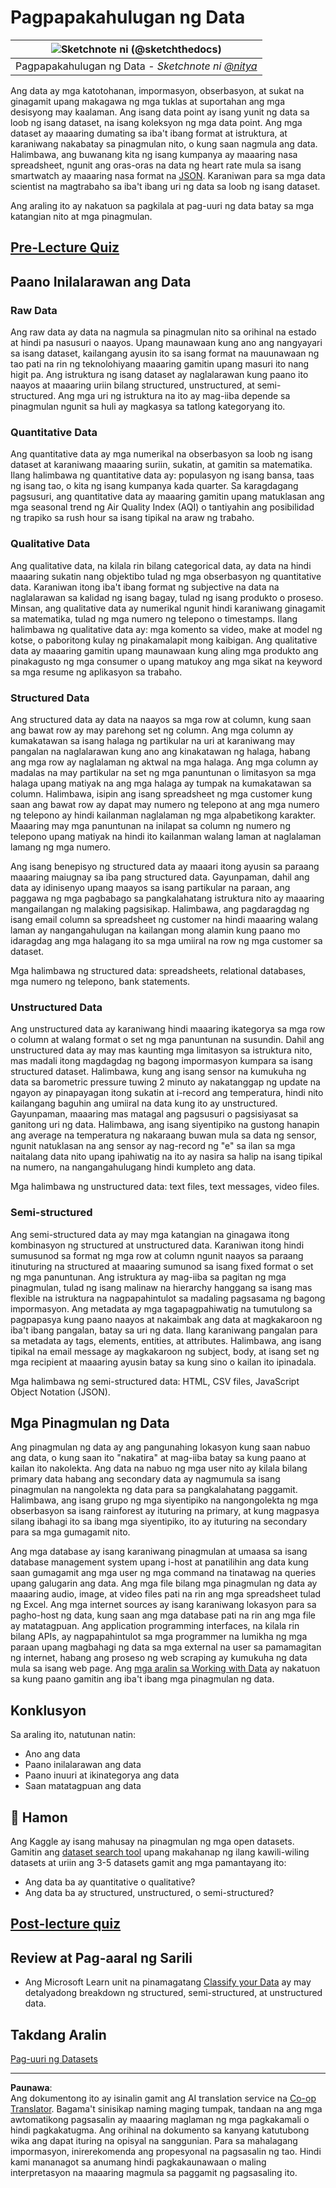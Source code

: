 <!--
CO_OP_TRANSLATOR_METADATA:
{
  "original_hash": "1228edf3572afca7d7cdcd938b6b4984",
  "translation_date": "2025-09-04T21:05:49+00:00",
  "source_file": "1-Introduction/03-defining-data/README.md",
  "language_code": "tl"
}
-->
# Pagpapakahulugan ng Data

|![ Sketchnote ni [(@sketchthedocs)](https://sketchthedocs.dev) ](../../sketchnotes/03-DefiningData.png)|
|:---:|
|Pagpapakahulugan ng Data - _Sketchnote ni [@nitya](https://twitter.com/nitya)_ |

Ang data ay mga katotohanan, impormasyon, obserbasyon, at sukat na ginagamit upang makagawa ng mga tuklas at suportahan ang mga desisyong may kaalaman. Ang isang data point ay isang yunit ng data sa loob ng isang dataset, na isang koleksyon ng mga data point. Ang mga dataset ay maaaring dumating sa iba't ibang format at istruktura, at karaniwang nakabatay sa pinagmulan nito, o kung saan nagmula ang data. Halimbawa, ang buwanang kita ng isang kumpanya ay maaaring nasa spreadsheet, ngunit ang oras-oras na data ng heart rate mula sa isang smartwatch ay maaaring nasa format na [JSON](https://stackoverflow.com/a/383699). Karaniwan para sa mga data scientist na magtrabaho sa iba't ibang uri ng data sa loob ng isang dataset.

Ang araling ito ay nakatuon sa pagkilala at pag-uuri ng data batay sa mga katangian nito at mga pinagmulan.

## [Pre-Lecture Quiz](https://purple-hill-04aebfb03.1.azurestaticapps.net/quiz/4)

## Paano Inilalarawan ang Data

### Raw Data
Ang raw data ay data na nagmula sa pinagmulan nito sa orihinal na estado at hindi pa nasusuri o naayos. Upang maunawaan kung ano ang nangyayari sa isang dataset, kailangang ayusin ito sa isang format na mauunawaan ng tao pati na rin ng teknolohiyang maaaring gamitin upang masuri ito nang higit pa. Ang istruktura ng isang dataset ay naglalarawan kung paano ito naayos at maaaring uriin bilang structured, unstructured, at semi-structured. Ang mga uri ng istruktura na ito ay mag-iiba depende sa pinagmulan ngunit sa huli ay magkasya sa tatlong kategoryang ito.

### Quantitative Data
Ang quantitative data ay mga numerikal na obserbasyon sa loob ng isang dataset at karaniwang maaaring suriin, sukatin, at gamitin sa matematika. Ilang halimbawa ng quantitative data ay: populasyon ng isang bansa, taas ng isang tao, o kita ng isang kumpanya kada quarter. Sa karagdagang pagsusuri, ang quantitative data ay maaaring gamitin upang matuklasan ang mga seasonal trend ng Air Quality Index (AQI) o tantiyahin ang posibilidad ng trapiko sa rush hour sa isang tipikal na araw ng trabaho.

### Qualitative Data
Ang qualitative data, na kilala rin bilang categorical data, ay data na hindi maaaring sukatin nang objektibo tulad ng mga obserbasyon ng quantitative data. Karaniwan itong iba't ibang format ng subjective na data na naglalarawan sa kalidad ng isang bagay, tulad ng isang produkto o proseso. Minsan, ang qualitative data ay numerikal ngunit hindi karaniwang ginagamit sa matematika, tulad ng mga numero ng telepono o timestamps. Ilang halimbawa ng qualitative data ay: mga komento sa video, make at model ng kotse, o paboritong kulay ng pinakamalapit mong kaibigan. Ang qualitative data ay maaaring gamitin upang maunawaan kung aling mga produkto ang pinakagusto ng mga consumer o upang matukoy ang mga sikat na keyword sa mga resume ng aplikasyon sa trabaho.

### Structured Data
Ang structured data ay data na naayos sa mga row at column, kung saan ang bawat row ay may parehong set ng column. Ang mga column ay kumakatawan sa isang halaga ng partikular na uri at karaniwang may pangalan na naglalarawan kung ano ang kinakatawan ng halaga, habang ang mga row ay naglalaman ng aktwal na mga halaga. Ang mga column ay madalas na may partikular na set ng mga panuntunan o limitasyon sa mga halaga upang matiyak na ang mga halaga ay tumpak na kumakatawan sa column. Halimbawa, isipin ang isang spreadsheet ng mga customer kung saan ang bawat row ay dapat may numero ng telepono at ang mga numero ng telepono ay hindi kailanman naglalaman ng mga alpabetikong karakter. Maaaring may mga panuntunan na inilapat sa column ng numero ng telepono upang matiyak na hindi ito kailanman walang laman at naglalaman lamang ng mga numero.

Ang isang benepisyo ng structured data ay maaari itong ayusin sa paraang maaaring maiugnay sa iba pang structured data. Gayunpaman, dahil ang data ay idinisenyo upang maayos sa isang partikular na paraan, ang paggawa ng mga pagbabago sa pangkalahatang istruktura nito ay maaaring mangailangan ng malaking pagsisikap. Halimbawa, ang pagdaragdag ng isang email column sa spreadsheet ng customer na hindi maaaring walang laman ay nangangahulugan na kailangan mong alamin kung paano mo idaragdag ang mga halagang ito sa mga umiiral na row ng mga customer sa dataset.

Mga halimbawa ng structured data: spreadsheets, relational databases, mga numero ng telepono, bank statements.

### Unstructured Data
Ang unstructured data ay karaniwang hindi maaaring ikategorya sa mga row o column at walang format o set ng mga panuntunan na susundin. Dahil ang unstructured data ay may mas kaunting mga limitasyon sa istruktura nito, mas madali itong magdagdag ng bagong impormasyon kumpara sa isang structured dataset. Halimbawa, kung ang isang sensor na kumukuha ng data sa barometric pressure tuwing 2 minuto ay nakatanggap ng update na ngayon ay pinapayagan itong sukatin at i-record ang temperatura, hindi nito kailangang baguhin ang umiiral na data kung ito ay unstructured. Gayunpaman, maaaring mas matagal ang pagsusuri o pagsisiyasat sa ganitong uri ng data. Halimbawa, ang isang siyentipiko na gustong hanapin ang average na temperatura ng nakaraang buwan mula sa data ng sensor, ngunit natuklasan na ang sensor ay nag-record ng "e" sa ilan sa mga naitalang data nito upang ipahiwatig na ito ay nasira sa halip na isang tipikal na numero, na nangangahulugang hindi kumpleto ang data.

Mga halimbawa ng unstructured data: text files, text messages, video files.

### Semi-structured
Ang semi-structured data ay may mga katangian na ginagawa itong kombinasyon ng structured at unstructured data. Karaniwan itong hindi sumusunod sa format ng mga row at column ngunit naayos sa paraang itinuturing na structured at maaaring sumunod sa isang fixed format o set ng mga panuntunan. Ang istruktura ay mag-iiba sa pagitan ng mga pinagmulan, tulad ng isang malinaw na hierarchy hanggang sa isang mas flexible na istruktura na nagpapahintulot sa madaling pagsasama ng bagong impormasyon. Ang metadata ay mga tagapagpahiwatig na tumutulong sa pagpapasya kung paano naayos at nakaimbak ang data at magkakaroon ng iba't ibang pangalan, batay sa uri ng data. Ilang karaniwang pangalan para sa metadata ay tags, elements, entities, at attributes. Halimbawa, ang isang tipikal na email message ay magkakaroon ng subject, body, at isang set ng mga recipient at maaaring ayusin batay sa kung sino o kailan ito ipinadala.

Mga halimbawa ng semi-structured data: HTML, CSV files, JavaScript Object Notation (JSON).

## Mga Pinagmulan ng Data

Ang pinagmulan ng data ay ang pangunahing lokasyon kung saan nabuo ang data, o kung saan ito "nakatira" at mag-iiba batay sa kung paano at kailan ito nakolekta. Ang data na nabuo ng mga user nito ay kilala bilang primary data habang ang secondary data ay nagmumula sa isang pinagmulan na nangolekta ng data para sa pangkalahatang paggamit. Halimbawa, ang isang grupo ng mga siyentipiko na nangongolekta ng mga obserbasyon sa isang rainforest ay ituturing na primary, at kung magpasya silang ibahagi ito sa ibang mga siyentipiko, ito ay ituturing na secondary para sa mga gumagamit nito.

Ang mga database ay isang karaniwang pinagmulan at umaasa sa isang database management system upang i-host at panatilihin ang data kung saan gumagamit ang mga user ng mga command na tinatawag na queries upang galugarin ang data. Ang mga file bilang mga pinagmulan ng data ay maaaring audio, image, at video files pati na rin ang mga spreadsheet tulad ng Excel. Ang mga internet sources ay isang karaniwang lokasyon para sa pagho-host ng data, kung saan ang mga database pati na rin ang mga file ay matatagpuan. Ang application programming interfaces, na kilala rin bilang APIs, ay nagpapahintulot sa mga programmer na lumikha ng mga paraan upang magbahagi ng data sa mga external na user sa pamamagitan ng internet, habang ang proseso ng web scraping ay kumukuha ng data mula sa isang web page. Ang [mga aralin sa Working with Data](../../../../../../../../../2-Working-With-Data) ay nakatuon sa kung paano gamitin ang iba't ibang mga pinagmulan ng data.

## Konklusyon

Sa araling ito, natutunan natin:

- Ano ang data
- Paano inilalarawan ang data
- Paano inuuri at ikinategorya ang data
- Saan matatagpuan ang data

## 🚀 Hamon

Ang Kaggle ay isang mahusay na pinagmulan ng mga open datasets. Gamitin ang [dataset search tool](https://www.kaggle.com/datasets) upang makahanap ng ilang kawili-wiling datasets at uriin ang 3-5 datasets gamit ang mga pamantayang ito:

- Ang data ba ay quantitative o qualitative?
- Ang data ba ay structured, unstructured, o semi-structured?

## [Post-lecture quiz](https://ff-quizzes.netlify.app/en/ds/)

## Review at Pag-aaral ng Sarili

- Ang Microsoft Learn unit na pinamagatang [Classify your Data](https://docs.microsoft.com/en-us/learn/modules/choose-storage-approach-in-azure/2-classify-data) ay may detalyadong breakdown ng structured, semi-structured, at unstructured data.

## Takdang Aralin

[Pag-uuri ng Datasets](assignment.md)

---

**Paunawa**:  
Ang dokumentong ito ay isinalin gamit ang AI translation service na [Co-op Translator](https://github.com/Azure/co-op-translator). Bagama't sinisikap naming maging tumpak, tandaan na ang mga awtomatikong pagsasalin ay maaaring maglaman ng mga pagkakamali o hindi pagkakatugma. Ang orihinal na dokumento sa kanyang katutubong wika ang dapat ituring na opisyal na sanggunian. Para sa mahalagang impormasyon, inirerekomenda ang propesyonal na pagsasalin ng tao. Hindi kami mananagot sa anumang hindi pagkakaunawaan o maling interpretasyon na maaaring magmula sa paggamit ng pagsasaling ito.